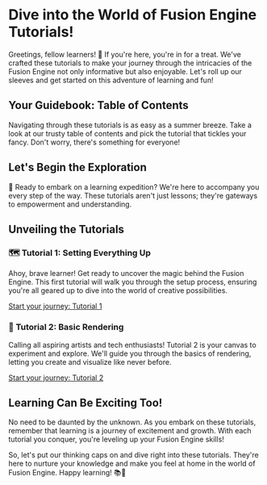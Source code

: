 # Dive into the World of Fusion Engine Tutorials!
Greetings, fellow learners! 🌟 If you're here, you're in for a treat. We've crafted these tutorials to make your journey through the intricacies of the Fusion Engine not only informative but also enjoyable. Let's roll up our sleeves and get started on this adventure of learning and fun!

## Your Guidebook: Table of Contents
Navigating through these tutorials is as easy as a summer breeze. Take a look at our trusty table of contents and pick the tutorial that tickles your fancy. Don't worry, there's something for everyone!

## Let's Begin the Exploration
🚀 Ready to embark on a learning expedition? We're here to accompany you every step of the way. These tutorials aren't just lessons; they're gateways to empowerment and understanding.

## Unveiling the Tutorials

### 🗺️ Tutorial 1: Setting Everything Up
Ahoy, brave learner! Get ready to uncover the magic behind the Fusion Engine. This first tutorial will walk you through the setup process, ensuring you're all geared up to dive into the world of creative possibilities.

[Start your journey: Tutorial 1](<dimkauzh.github.io/fusion-engine/docs/tutorials/setup.html>)

### 🎨 Tutorial 2: Basic Rendering
Calling all aspiring artists and tech enthusiasts! Tutorial 2 is your canvas to experiment and explore. We'll guide you through the basics of rendering, letting you create and visualize like never before.

[Start your journey: Tutorial 2](<dimkauzh.github.io/fusion-engine/docs/tutorials/basics.html>)

## Learning Can Be Exciting Too!
No need to be daunted by the unknown. As you embark on these tutorials, remember that learning is a journey of excitement and growth. With each tutorial you conquer, you're leveling up your Fusion Engine skills!

So, let's put our thinking caps on and dive right into these tutorials. They're here to nurture your knowledge and make you feel at home in the world of Fusion Engine. Happy learning! 📚🚀